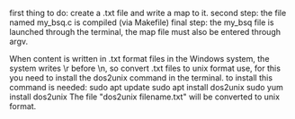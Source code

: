 first thing to do: create a .txt file and write a map to it.
second step: the file named my_bsq.c is compiled (via Makefile)
final step: the my_bsq file is launched through the terminal, the map file must also be entered through argv.


When content is written in .txt format files in the Windows system, the system writes \r before \n, so convert .txt files to unix format
use, for this you need to install the dos2unix command in the terminal.
to install this command is needed: 
sudo apt update
sudo apt install dos2unix
sudo yum install dos2unix
The file "dos2unix filename.txt" will be converted to unix format.
